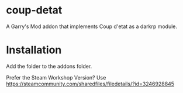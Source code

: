 # coup-detat
A Garry's Mod addon that implements Coup d'etat as a darkrp module.

# Installation
 Add the folder to the addons folder.

 Prefer the Steam Workshop Version? Use https://steamcommunity.com/sharedfiles/filedetails/?id=3246928845

